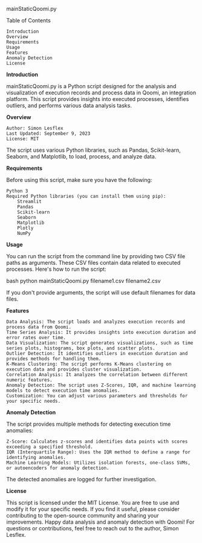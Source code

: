 mainStaticQoomi.py


Table of Contents

    Introduction
    Overview
    Requirements
    Usage
    Features
    Anomaly Detection
    License

**Introduction**

mainStaticQoomi.py is a Python script designed for the analysis and visualization of execution records and process data in Qoomi, an integration platform. This script provides insights into executed processes, identifies outliers, and performs various data analysis tasks.


**Overview**

    Author: Simon Lesflex
    Last Updated: September 9, 2023
    License: MIT

The script uses various Python libraries, such as Pandas, Scikit-learn, Seaborn, and Matplotlib, to load, process, and analyze data.


**Requirements**

Before using this script, make sure you have the following:

    Python 3
    Required Python libraries (you can install them using pip):
        Streamlit
        Pandas
        Scikit-learn
        Seaborn
        Matplotlib
        Plotly
        NumPy

**Usage**

You can run the script from the command line by providing two CSV file paths as arguments. These CSV files contain data related to executed processes. Here's how to run the script:

bash
python mainStaticQoomi.py filename1.csv filename2.csv

If you don't provide arguments, the script will use default filenames for data files.


**Features**

    Data Analysis: The script loads and analyzes execution records and process data from Qoomi.
    Time Series Analysis: It provides insights into execution duration and error rates over time.
    Data Visualization: The script generates visualizations, such as time series plots, histograms, box plots, and scatter plots.
    Outlier Detection: It identifies outliers in execution duration and provides methods for handling them.
    K-Means Clustering: The script performs K-Means clustering on execution data and provides cluster visualization.
    Correlation Analysis: It analyzes the correlation between different numeric features.
    Anomaly Detection: The script uses Z-Scores, IQR, and machine learning models to detect execution time anomalies.
    Customization: You can adjust various parameters and thresholds for your specific needs.


**Anomaly Detection**

The script provides multiple methods for detecting execution time anomalies:

    Z-Score: Calculates z-scores and identifies data points with scores exceeding a specified threshold.
    IQR (Interquartile Range): Uses the IQR method to define a range for identifying anomalies.
    Machine Learning Models: Utilizes isolation forests, one-class SVMs, or autoencoders for anomaly detection.

The detected anomalies are logged for further investigation.


**License**

This script is licensed under the MIT License. You are free to use and modify it for your specific needs. If you find it useful, please consider contributing to the open-source community and sharing your improvements.
Happy data analysis and anomaly detection with Qoomi!
For questions or contributions, feel free to reach out to the author, Simon Lesflex.
